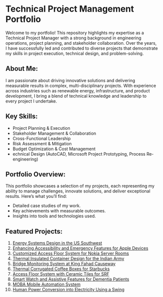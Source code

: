 # Technical Project Management Portfolio

Welcome to my portfolio! This repository highlights my expertise as a Technical Project Manager with a strong background in engineering operations, project planning, and stakeholder collaboration. Over the years, I have successfully led and contributed to diverse projects that demonstrate my skills in project execution, technical design, and problem-solving.

## About Me:
I am passionate about driving innovative solutions and delivering measurable results in complex, multi-disciplinary projects. With experience across industries such as renewable energy, infrastructure, and product development, I bring a blend of technical knowledge and leadership to every project I undertake.

## Key Skills:

- Project Planning & Execution
- Stakeholder Management & Collaboration
- Cross-Functional Leadership
- Risk Assessment & Mitigation
- Budget Optimization & Cost Management
- echnical Design (AutoCAD, Microsoft Project Prototyping, Process Re-engineering)

## Portfolio Overview:
This portfolio showcases a selection of my projects, each representing my ability to manage challenges, innovate solutions, and deliver exceptional results. Here’s what you’ll find:

- Detailed case studies of my work.
- Key achievements with measurable outcomes.
- Insights into tools and technologies used.


## Featured Projects:
1. [Energy Systems Design in the US Southwest](./projects/energy-systems-design.md)
2. [Enhancing Accessibility and Emergency Features for Apple Devices](./projects/accessibility-features.md)
3. [Customized Access Floor System for Nokia Server Rooms](./projects/nokia-floor-system.md)
4. [Thermal Insulated Container Design for the Indian Army](./projects/thermal-container.md)
5. [Bridge Monitoring System at King Fahad Causeway](./projects/bridge-monitoring-system.md)
6. [Thermal Corrugated Coffee Boxes for Starbucks](./projects/coffee-boxes.md)
7. [Access Floor System with Ceramic Tiles for SRF](./projects/ceramic-floor-system.md)
8. [Smart Watch and Assistive Features for Dementia Patients](./projects/smartwatch-design.md)
9. [MOBA Mobile Automation System](./projects/moba-automation.md)
10. [Human Power Conversion into Electricity Using a Swing](./projects/swing-energy-conversion.md)
